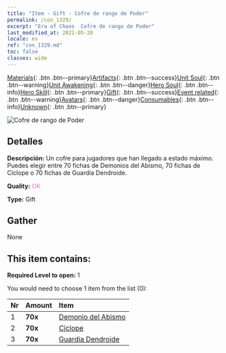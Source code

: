 ```yaml
---
title: "Item - Gift - Cofre de rango de Poder"
permalink: /con_1329/
excerpt: "Era of Chaos  Cofre de rango de Poder"
last_modified_at: 2021-05-28
locale: es
ref: "con_1329.md"
toc: false
classes: wide
---
```

 [Materials](/ItemsES/){: .btn .btn--primary}[Artifacts](/ItemsES/Artifacts/){: .btn .btn--success}[Unit Soul](/ItemsES/UnitSoul/){: .btn .btn--warning}[Unit Awakening](/ItemsES/UnitAwakening/){: .btn .btn--danger}[Hero Soul](/ItemsES/HeroSoul/){: .btn .btn--info}[Hero Skill](/ItemsES/HeroSkill/){: .btn .btn--primary}[Gift](/ItemsES/Gift/){: .btn .btn--success}[Event related](/ItemsES/Events/){: .btn .btn--warning}[Avatars](/ItemsES/Avatars/){: .btn .btn--danger}[Consumables](/ItemsES/Consumables/){: .btn .btn--info}[Unknown](/ItemsES/Unknown/){: .btn .btn--primary}

 ![Cofre de rango de Poder](/images/t/i_905001.png)

## Detalles
 **Descripción:** Un cofre para jugadores que han llegado a estado máximo. Puedes elegir entre 70 fichas de Demonios del Abismo, 70 fichas de Cíclope o 70 fichas de Guardia Dendroide.

 **Quality:** <span style="color: #DA70D6">OK</span>

 **Type:** Gift

## Gather

  None

## This item contains:

 **Required Level to open:** 1

 You would need to choose 1 item from the list (0):

  | Nr | Amount |     Item    |
  |:---|:-------|:------------|
  | 1 |  **70x** | [Demonio del Abismo](/ItemsES/unt_230/) |  | 
  | 2 |  **70x** | [Cíclope](/ItemsES/unt_222/) |  | 
  | 3 |  **70x** | [Guardia Dendroide](/ItemsES/unt_203/) |  | 
